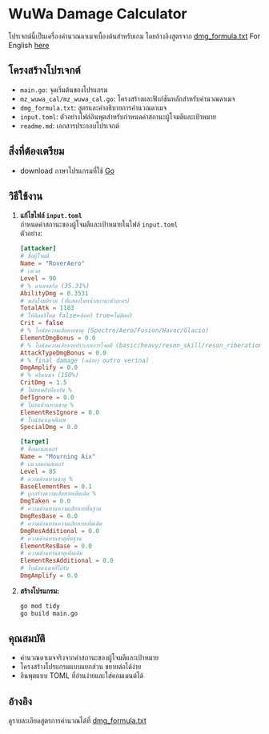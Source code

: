 # WuWa Damage Calculator

โปรเจกต์นี้เป็นเครื่องคำนวณดาเมจเบื้องต้นสำหรับเกม โดยอ้างอิงสูตรจาก [dmg_formula.txt](dmg_formula.txt)
For English [here](readme-EN.md)

## โครงสร้างโปรเจกต์

- `main.go`: จุดเริ่มต้นของโปรแกรม
- `mz_wuwa_cal/mz_wuwa_cal.go`: โครงสร้างและฟังก์ชันหลักสำหรับคำนวณดาเมจ
- `dmg_formula.txt`: สูตรและคำอธิบายการคำนวณดาเมจ
- `input.toml`: ตัวอย่างไฟล์อินพุตสำหรับกำหนดค่าสถานะผู้โจมตีและเป้าหมาย
- `readme.md`: เอกสารประกอบโปรเจกต์

## สิ่งที่ต้องเตรียม
- download ภาษาโปรแกรมที่ใช้ [Go](https://go.dev/doc/install)

## วิธีใช้งาน

1. **แก้ไขไฟล์ `input.toml`**  
   กำหนดค่าสถานะของผู้โจมตีและเป้าหมายในไฟล์ `input.toml`  
   ตัวอย่าง:
   ```toml
   [attacker]
   # ชื่อผู้โจมตี
   Name = "RoverAero"
   # เลเวล
   Level = 90
   # % ดาเมจสกิล (35.31%)
   AbilityDmg = 0.3531
   # พลังโจมตีรวม (ที่แสดงในหน้าสถานะตัวละคร)
   TotalAtk = 1183
   # ให้ติดคริไหม false=ติดคริ true=ไม่ติดคริ
   Crit = false
   # % โบนัสความเสียหายธาตุ (Spectro/Aero/Fusion/Havoc/Glacio)
   ElementDmgBonus = 0.0
   # % โบนัสความเสียหายประเภทการโจมตี (basic/heavy/reson_skill/reson_riberation)
   AttackTypeDmgBonus = 0.0
   # % final damage (คล้ายๆ outro verina)
   DmgAmplify = 0.0
   # % คริดาเมจ (150%)
   CritDmg = 1.5
   # ไม่สนพลังป้องกัน %
   DefIgnore = 0.0
   # ไม่สนต้านทานธาตุ %
   ElementResIgnore = 0.0
   # โบนัสดาเมจพิเศษ
   SpecialDmg = 0.0

   [target]
   # ชื่อมอนสเตอร์
   Name = "Mourning Aix"
   # เลเวลมอนสเตอร์
   Level = 85
   # ความต้านทานธาตุ %
   BaseElementRes = 0.1
   # ถูกสร้างความเสียหายเพิ่มเติม %
   DmgTaken = 0.0
   # ความต้านทานความเสียหายพื้นฐาน
   DmgResBase = 0.0
   # ความต้านทานความเสียหายเพิ่มเติม
   DmgResAdditional = 0.0
   # ความต้านทานธาตุพื้นฐาน
   ElementResBase = 0.0
   # ความต้านทานธาตุเพิ่มเติม
   ElementResAdditional = 0.0
   # โบนัสดาเมจที่ได้รับ
   DmgAmplify = 0.0
   ```

2. **สร้างโปรแกรม:**
   ```sh
   go mod tidy
   go build main.go
   ```

## คุณสมบัติ

- คำนวณดาเมจจริงจากค่าสถานะของผู้โจมตีและเป้าหมาย
- โครงสร้างโปรแกรมแบบแยกส่วน ขยายต่อได้ง่าย
- อินพุตแบบ TOML ที่อ่านง่ายและใส่คอมเมนต์ได้

## อ้างอิง

ดูรายละเอียดสูตรการคำนวณได้ที่ [dmg_formula.txt](dmg_formula.txt)